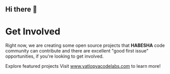 ## Hi there 👋

# Get Involved

Right now, we are creating some open source projects that <b>HABESHA</b> code community can contribute and there are excellent "good first issue" opportunities, if you're looking to get involved.

Explore featured projects
Visit www.yatlopyacodelabs.com to learn more!



<!--

**Here are some ideas to get you started:**

🙋‍♀️ A short introduction - what is your organization all about?
🌈 Contribution guidelines - how can the community get involved?
👩‍💻 Useful resources - where can the community find your docs? Is there anything else the community should know?
🍿 Fun facts - what does your team eat for breakfast?
🧙 Remember, you can do mighty things with the power of [Markdown](https://docs.github.com/github/writing-on-github/getting-started-with-writing-and-formatting-on-github/basic-writing-and-formatting-syntax)
-->
